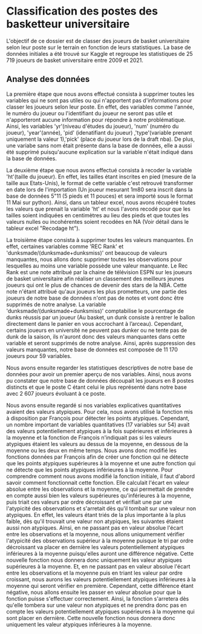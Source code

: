 # Classification des postes des basketteur universitaire

L'objectif de ce dossier est de classer des joueurs de basket universitaire selon leur poste sur le terrain en fonction de leurs statistiques.
La base de données initiales a été trouvé sur Kaggle et regroupe les statistiques de 25 719 joueurs de basket universitaire entre 2009 et 2021.

## Analyse des données
La première étape que nous avons effectué consista à supprimer toutes les variables qui ne sont pas utiles ou qui n'apportent pas d'informations pour classer les joueurs selon leur poste. En effet, des variables comme l'année, le numéro du joueur ou l'identifiant du joueur ne seront pas utile et n'apporteront aucune information pour répondre à notre problématique. Ainsi, les variables 'yr'(niveau d'études du joueur), 'num' (numéro du joueur), 'year'(année), 'pid' (idenatifiant du joueur) ,'type'(variable prenant uniquement la valeur 1),'pick' (place du joueur lors de la draft nba). De plus, une variabe sans nom était présente dans la base de données, elle a aussi été supprimé puisqu'aucune explication sur la variable n'était indiqué dans la base de données.

La deuxième étape que nous avons effectué consista à recoder la variable 'ht'(taille du joueur). En effet, les tailles étant inscrites en pied (mesure de la taille aux Etats-Unis), le format de cette variable c'est retrouvé transformer en date lors de l'importation (Un joueur mesurant 1m80 sera inscrit dans la base de données 5"11 (5 pieds et 11 pouces) et sera importé sous le format 11 Mai sur python). Ainsi, dans un tableur excel, nous avons récupéré toutes les valeurs que prenait la variable 'ht' et nous l'avons recodé pour que les tailles soient indiquées en centimètres au lieu des pieds et que toutes les valeurs nulles ou incohérentes soient recodées en NA (Voir détail dans le tableur excel "Recodage ht").

La troisième étape consista à supprimer toutes les valeurs manquantes. En effet, certaines variables comme 'REC Rank' et 'dunksmade/(dunksmade+dunksmiss)' ont beaucoup de valeurs manquantes, nous allons donc supprimer toutes les observations pour lesquelles au moins une variable possède une valeur manquante. Le Rec Rank est une note attribué par la chaine de télévision ESPN sur les joueurs de basket universitaire afin réaliser un classement des meilleurs jeunes joueurs qui ont le plus de chances de devenir des stars de la NBA. Cette note n'étant attribué qu'aux joueurs les plus prometteurs, une partie des joueurs de notre base de données n'ont pas de notes et vont donc être supprimés de notre analyse. La variable 'dunksmade/(dunksmade+dunksmiss)' comptabilise le pourcentage de dunks réussis par un joueur (Au basket, un dunk consiste à rentrer le ballon directement dans le panier en vous accrochant à l’arceau). Cependant, certains joueurs en université ne peuvent pas dunker ou ne tente pas de dunk de la saison, ils n'auront donc des valeurs manquantes dans cette variable et seront supprimés de notre analyse. Ainsi, après suppression des valeurs manquantes, notre base de données est composée de 11 170 joueurs pour 59 variables.

Nous avons ensuite regarder les statistiques descriptives de notre base de données pour avoir un premier aperçu de nos variables. Ainsi, nous avons pu constater que notre base de données découpait les joueurs en 8 postes distincts et que le poste C étant celui le plus représenté dans notre base avec 2 607 joueurs évoluant à ce poste.

Nous avons ensuite regardé si nos variables explicatives quantitatives avaient des valeurs atypiques. Pour cela, nous avons utilisé la fonction mis à disposition par François pour détecter les points atypiques. Cependant, un nombre important de variables quantitatives (17 variables sur 54) avait des valeurs potentiellement atypiques à la fois supérieures et inférieures à la moyenne et la fonction de François n'indiquait pas si les valeurs atypiques étaient les valeurs au dessus de la moyenne, en dessous de la moyenne ou les deux en même temps. Nous avons donc modifié les fonctions données par François afin de créer une fonction qui ne détecte que les points atypiques supérieures à la moyenne et une autre fonction qui ne détecte que les points atypiques inférieures à la moyenne. 
Pour comprendre comment nous avons modifié la fonction initiale, il faut d'abord savoir comment fonctionnait cette fonction. Elle calculait l'écart en valeur absolue entre les observations et la moyenne, ce qui permettait de prendre en compte aussi bien les valeurs supérieures qu'inférieures à la moyenne, puis triait ces valeurs par ordre décroissant et vérifiait une par une l'atypicité des observations et s'arretait dès qu'il tombait sur une valeur non atypiques. En effet, les valeurs étant triés de la plus importante à la plus faible, dès qu'il trouvait une valeur non atypiques, les suivantes étaient aussi non atypiques.
Ainsi, en ne passant pas en valeur absolue l'écart entre les observations et la moyenne, nous allons uniqumement vérifier l'atypicité des observations supérieur à la moyenne puisque le tri par ordre décroissant va placer en dernière les valeurs potentiellement atypiques inférieures à la moyenne puisqu'elles auront une différence négative. Cette nouvelle fonction nous donnera donc uniquement les valeur atypiques supérieures à la moyenne.
Et, en ne passant pas en valeur absolue l'écart entre les observations et la moyenne puis en triant les valeur par ordre croissant, nous aurons les valeurs potentiellement atypiques inférieures à la moyenne qui seront vérifier en première. Cependant, cette différence étant négative, nous allons ensuite les passer en valeur absolue pour que la fonction puisse s'effectuer correctement. Ainsi, la fonction s'arretera dès qu'elle tombera sur une valeur non atypiques et ne prendra donc pas en compte les valeurs potentiellement atypiques supérieures à la moyenne qui sont placer en dernière. Cette nouvelle fonction nous donnera donc uniquement les valeur atypiques inférieures à la moyenne.
